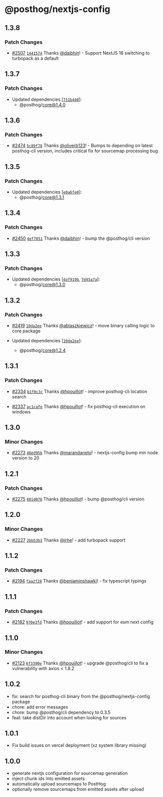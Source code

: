 # @posthog/nextjs-config

## 1.3.8

### Patch Changes

- [#2507](https://github.com/PostHog/posthog-js/pull/2507) [`1441574`](https://github.com/PostHog/posthog-js/commit/1441574da9509a5c6c131313c2ba217a60d8038c) Thanks [@daibhin](https://github.com/daibhin)! - Support NextJS 16 switching to turbopack as a default

## 1.3.7

### Patch Changes

- Updated dependencies [[`751b440`](https://github.com/PostHog/posthog-js/commit/751b44040c4c0c55a19df2ad0e5f215943620e51)]:
  - @posthog/core@1.4.0

## 1.3.6

### Patch Changes

- [#2474](https://github.com/PostHog/posthog-js/pull/2474) [`5c89f78`](https://github.com/PostHog/posthog-js/commit/5c89f7828a39963b0fee23d0d9b8381bd87b0bf4) Thanks [@oliverb123](https://github.com/oliverb123)! - Bumps to depending on latest posthog-cli version, includes critical fix for sourcemap processing bug

## 1.3.5

### Patch Changes

- Updated dependencies [[`e0a6fe0`](https://github.com/PostHog/posthog-js/commit/e0a6fe013b5a1e92a6e7685f35f715199b716b34)]:
  - @posthog/core@1.3.1

## 1.3.4

### Patch Changes

- [#2450](https://github.com/PostHog/posthog-js/pull/2450) [`4ef7051`](https://github.com/PostHog/posthog-js/commit/4ef7051bc1d29a4013227f910b6a060969486136) Thanks [@daibhin](https://github.com/daibhin)! - bump the @posthog/cli version

## 1.3.3

### Patch Changes

- Updated dependencies [[`daf919b`](https://github.com/PostHog/posthog-js/commit/daf919be225527ee4ad026d806dec195b75e44aa), [`7d45a7a`](https://github.com/PostHog/posthog-js/commit/7d45a7a52c44ba768913d66a4c4363d107042682)]:
  - @posthog/core@1.3.0

## 1.3.2

### Patch Changes

- [#2419](https://github.com/PostHog/posthog-js/pull/2419) [`10da2ee`](https://github.com/PostHog/posthog-js/commit/10da2ee0b8862ad0e32b68e452fae1bc77620bbf) Thanks [@ablaszkiewicz](https://github.com/ablaszkiewicz)! - move binary calling logic to core package

- Updated dependencies [[`10da2ee`](https://github.com/PostHog/posthog-js/commit/10da2ee0b8862ad0e32b68e452fae1bc77620bbf)]:
  - @posthog/core@1.2.4

## 1.3.1

### Patch Changes

- [#2334](https://github.com/PostHog/posthog-js/pull/2334) [`b1f0c3c`](https://github.com/PostHog/posthog-js/commit/b1f0c3c2e24e2434bb687d9cb24f2d981bb539ed) Thanks [@hpouillot](https://github.com/hpouillot)! - improve posthog-cli location search

- [#2337](https://github.com/PostHog/posthog-js/pull/2337) [`ac1cafe`](https://github.com/PostHog/posthog-js/commit/ac1cafe34aa55a205e6d88d8f3093e350d8a8ae2) Thanks [@hpouillot](https://github.com/hpouillot)! - fix posthog-cli execution on windows

## 1.3.0

### Minor Changes

- [#2273](https://github.com/PostHog/posthog-js/pull/2273) [`48ed95b`](https://github.com/PostHog/posthog-js/commit/48ed95b0d89677bc26a94bb57acffae986bdb07e) Thanks [@marandaneto](https://github.com/marandaneto)! - nextjs-config bump min node version to 20

## 1.2.1

### Patch Changes

- [#2275](https://github.com/PostHog/posthog-js/pull/2275) [`401d076`](https://github.com/PostHog/posthog-js/commit/401d07622886f8a3e5fa2847c1a3f34e773a9d13) Thanks [@hpouillot](https://github.com/hpouillot)! - bump @posthog/cli version

## 1.2.0

### Minor Changes

- [#2227](https://github.com/PostHog/posthog-js/pull/2227) [`2bb53b3`](https://github.com/PostHog/posthog-js/commit/2bb53b3d1aeb1107ed5c123d3a862626c30c7657) Thanks [@jrhe](https://github.com/jrhe)! - add turbopack support

## 1.1.2

### Patch Changes

- [#2194](https://github.com/PostHog/posthog-js/pull/2194) [`faa2f28`](https://github.com/PostHog/posthog-js/commit/faa2f2868762c527148d9a59098d4eae7f0b3ffb) Thanks [@benjaminshawki](https://github.com/benjaminshawki)! - fix typescript typings

## 1.1.1

### Patch Changes

- [#2182](https://github.com/PostHog/posthog-js/pull/2182) [`970e3fd`](https://github.com/PostHog/posthog-js/commit/970e3fda0aa6e21403079fe65791c466525081dc) Thanks [@hpouillot](https://github.com/hpouillot)! - add support for esm next config

## 1.1.0

### Minor Changes

- [#2123](https://github.com/PostHog/posthog-js/pull/2123) [`6f3390e`](https://github.com/PostHog/posthog-js/commit/6f3390e8eda844d3ff2ace0f57bedb3230c72319) Thanks [@hpouillot](https://github.com/hpouillot)! - upgrade @posthog/cli to fix a vulnerability with axios < 1.8.2

## 1.0.2

- fix: search for posthog-cli binary from the @posthog/nextjs-config package
- chore: add error messages
- chore: bump @posthog/cli dependency to 0.3.5
- feat: take distDir into account when looking for sources

## 1.0.1

- Fix build issues on vercel deployment (xz system library missing)

## 1.0.0

- generate nextjs configuration for sourcemap generation
- inject chunk ids into emitted assets
- automatically upload sourcemaps to PostHog
- optionally remove sourcemaps from emitted assets after upload
